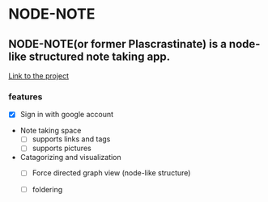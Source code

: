 # NODE-NOTE
## NODE-NOTE(or former Plascrastinate) is a node-like structured note taking app.
[Link to the project](https://node-note-f3cdb.web.app)

### **features**
- [x] Sign in with google account
- Note taking space
   - [ ] supports links and tags
   - [ ] supports pictures
- Catagorizing and visualization
   - [ ] Force directed graph view (node-like structure)
   - [ ] foldering
     
